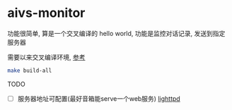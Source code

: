 # aivs-monitor

功能很简单, 算是一个交叉编译的 hello world, 功能是监控对话记录, 发送到指定服务器

需要以来交叉编译环境, [参考](../../cross-build-env/)

```sh
make build-all
```

TODO

- [ ] 服务器地址可配置(最好音箱能serve一个web服务) [lighttpd](../lighttp/)